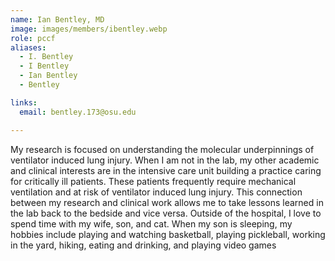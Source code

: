 ```yaml
---
name: Ian Bentley, MD
image: images/members/ibentley.webp
role: pccf
aliases:
  - I. Bentley
  - I Bentley
  - Ian Bentley
  - Bentley

links:
  email: bentley.173@osu.edu

---
```


My research is focused on understanding the molecular underpinnings of ventilator induced lung injury. When I am not in the lab, my other academic and clinical interests are in the intensive care unit building a practice caring for critically ill patients. These patients frequently require mechanical ventilation and at risk of ventilator induced lung injury.  This connection between my research and clinical work allows me to take lessons learned in the lab back to the bedside and vice versa. Outside of the hospital, I love to spend time with my wife, son, and cat. When my son is sleeping, my hobbies include playing and watching basketball, playing pickleball, working in the yard, hiking, eating and drinking, and playing video games